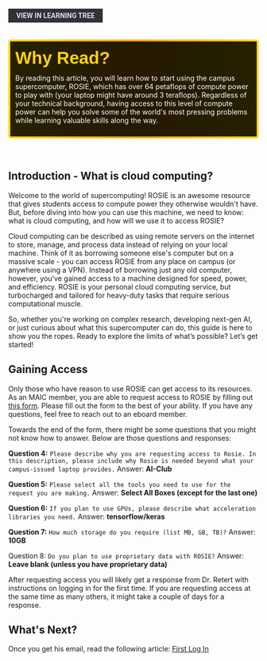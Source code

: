 <br>
<a href='/learning-tree?node=5' style='
    background-color: #31313a;
    color: gainsboro;
    padding: 6px 16px;
    border: none
    border-radius: 4px;
    text-transform: uppercase;
    font-family: "Roboto", sans-serif;
    font-size: 1em;
    font-weight: bold;
    cursor: pointer;
    text-decoration: none;
    display: inline-block;'
>
  View in Learning Tree
</a>

<br>
<br>
<br>

<div style='
  position: relative;
  padding: 10px; 
  border-radius: 5px;
  background-color: rgba(0, 0, 0, 0.85); 
  border: 4px solid transparent;
  background-image: linear-gradient(90deg, rgba(0, 0, 0, 0.85), rgba(0, 0, 0, 0.85)), linear-gradient(90deg, gold, orange, gold);
  background-origin: border-box;
  background-clip: padding-box, border-box;
'>

<svg width='200' height='50' style='display: block; margin-bottom: 5px;'>
  <text x='0' y='35' font-size='35' font-family='Arial' font-weight='bold' fill='gold'>
    Why Read?
    <animate attributeName='fill' values='gold; orange; gold' dur='3s' repeatCount='indefinite' />
  </text>
</svg>

<p style='color: white; margin-top: 2px;'>By reading this article, you will learn how to start using the campus supercomputer, ROSIE, which has over 64 petaflops of compute power to play with (your laptop might have around 3 teraflops). Regardless of your technical background, having access to this level of compute power can help you solve some of the world's most pressing problems while learning valuable skills along the way. </p>

</div>

<br/>

<br/>

## Introduction - What is cloud computing?
Welcome to the world of supercomputing! ROSIE is an awesome resource that gives students access to compute power they otherwise wouldn't have. But, before diving into how you can use this machine, we need to know: what is cloud computing, and how will we use it to access ROSIE?
 
Cloud computing can be described as using remote servers on the internet to store, manage, and process data instead of relying on your local machine. Think of it as borrowing someone else's computer but on a massive scale - you can access ROSIE from any place on campus (or anywhere using a VPN). Instead of borrowing just any old computer, however, you've gained access to a machine designed for speed, power, and efficiency. ROSIE is your personal cloud computing service, but turbocharged and tailored for heavy-duty tasks that require serious computational muscle.
 
So, whether you're working on complex research, developing next-gen AI, or just curious about what this supercomputer can do, this guide is here to show you the ropes. Ready to explore the limits of what’s possible? Let’s get started!



## Gaining Access

Only those who have reason to use ROSIE can get access to its resources. As an MAIC member, you are able to request access to ROSIE by filling out [this form](https://msoe.dev/#/requestaccess). Please fill out the form to the best of your ability. If you have any questions, feel free to reach out to an eboard member. 

Towards the end of the form, there might be some questions that you might not know how to answer. Below are those questions and responses:

**Question 4:** `Please describe why you are requesting access to Rosie. In this description, please include why Rosie is needed beyond what your campus-issued laptop provides.`
Answer: **AI-Club**


**Question 5:** `Please select all the tools you need to use for the request you are making.`
Answer: **Select All Boxes (except for the last one)**


**Question 6:** `If you plan to use GPUs, please describe what acceleration libraries you need.`
Answer: **tensorflow/keras**


**Question 7:** `How much storage do you require (list MB, GB, TB)?`
Answer: **10GB**


Question 8: `Do you plan to use proprietary data with ROSIE?`
Answer: **Leave blank (unless you have proprietary data)**



After requesting access you will likely get a response from Dr. Retert with instructions on logging in for the first time. If you are requesting access at the same time as many others, it might take a couple of days for a response. 


## What's Next?
Once you get his email, read the following article: [First Log In](https://msoe-maic.com/library/?nav=Articles&article=2-first-login)

